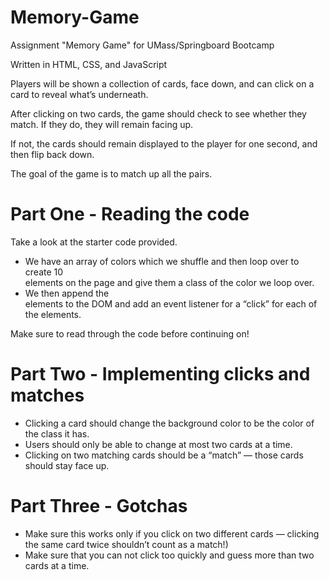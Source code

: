 # Memory-Game
Assignment "Memory Game" for UMass/Springboard Bootcamp

Written in HTML, CSS, and JavaScript

Players will be shown a collection of cards, face down, and can click on a card to reveal what’s underneath.

After clicking on two cards, the game should check to see whether they match. If they do, they will remain facing up.

If not, the cards should remain displayed to the player for one second, and then flip back down.

The goal of the game is to match up all the pairs.

# Part One - Reading the code
Take a look at the starter code provided.
<ul>
<li>We have an array of colors which we shuffle and then loop over to create 10 <div> elements on the page and give them a class of the color we loop over.</li>
<li>We then append the <div> elements to the DOM and add an event listener for a “click” for each of the elements.</li>
</ul>
Make sure to read through the code before continuing on!

# Part Two - Implementing clicks and matches
<ul>
<li>Clicking a card should change the background color to be the color of the class it has.</li>
<li>Users should only be able to change at most two cards at a time.</li>
<li>Clicking on two matching cards should be a “match” — those cards should stay face up.</li>
<liWhen clicking two cards that are not a match, they should stay turned over for at least 1 second before they hide the color again. You should make sure to use a setTimeout so that you can execute code after one second.</li>
</ul>

# Part Three - Gotchas
<ul>
<li>Make sure this works only if you click on two different cards — clicking the same card twice shouldn’t count as a match!)</li>
<li>Make sure that you can not click too quickly and guess more than two cards at a time.</li>
</ul>
